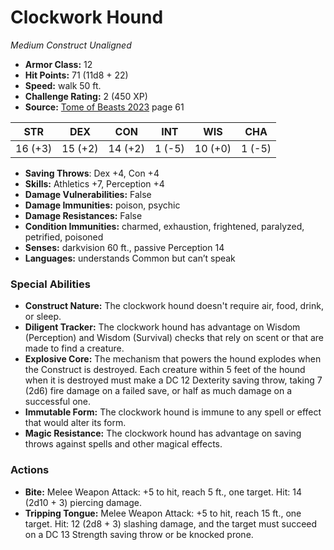 # Clockwork Hound

*Medium* *Construct* *Unaligned*

- **Armor Class:** 12
- **Hit Points:** 71 (11d8 + 22)
- **Speed:** walk 50 ft.
- **Challenge Rating:** 2 (450 XP)
- **Source:** [Tome of Beasts 2023](https://koboldpress.com/kpstore/product/tome-of-beasts-1-2023-edition/) page 61

| STR | DEX | CON | INT | WIS | CHA |
| --- | --- | --- | --- | --- | --- |
| 16 (+3) | 15 (+2) | 14 (+2) | 1 (-5) | 10 (+0) | 1 (-5) |

- **Saving Throws**: Dex +4, Con +4
- **Skills:** Athletics +7, Perception +4
- **Damage Vulnerabilities:** False
- **Damage Immunities:** poison, psychic
- **Damage Resistances:** False
- **Condition Immunities:** charmed, exhaustion, frightened, paralyzed, petrified, poisoned
- **Senses:** darkvision 60 ft., passive Perception 14
- **Languages:** understands Common but can’t speak

### Special Abilities

- **Construct Nature:** The clockwork hound doesn't require air, food, drink, or sleep.
- **Diligent Tracker:** The clockwork hound has advantage on Wisdom (Perception) and Wisdom (Survival) checks that rely on scent or that are made to find a creature.
- **Explosive Core:** The mechanism that powers the hound explodes when the Construct is destroyed. Each creature within 5 feet of the hound when it is destroyed must make a DC 12 Dexterity saving throw, taking 7 (2d6) fire damage on a failed save, or half as much damage on a successful one.
- **Immutable Form:** The clockwork hound is immune to any spell or effect that would alter its form.
- **Magic Resistance:** The clockwork hound has advantage on saving throws against spells and other magical effects.

### Actions

- **Bite:** Melee Weapon Attack: +5 to hit, reach 5 ft., one target. Hit: 14 (2d10 + 3) piercing damage.
- **Tripping Tongue:** Melee Weapon Attack: +5 to hit, reach 15 ft., one target. Hit: 12 (2d8 + 3) slashing damage, and the target must succeed on a DC 13 Strength saving throw or be knocked prone.
